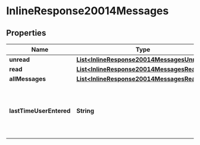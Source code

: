 
# InlineResponse20014Messages

## Properties
Name | Type | Description | Notes
------------ | ------------- | ------------- | -------------
**unread** | [**List&lt;InlineResponse20014MessagesUnread&gt;**](InlineResponse20014MessagesUnread.md) |  |  [optional]
**read** | [**List&lt;InlineResponse20014MessagesRead&gt;**](InlineResponse20014MessagesRead.md) |  |  [optional]
**allMessages** | [**List&lt;InlineResponse20014MessagesRead&gt;**](InlineResponse20014MessagesRead.md) |  |  [optional]
**lastTimeUserEntered** | **String** | This will be the date time of the last time a user entered a chat. |  [optional]



